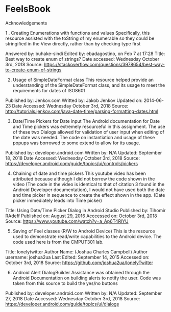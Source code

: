 # FeelsBook

Acknowledgements

1 . Creating Enumerations with functions and values
Specifically, this resource assisted with the toString of my enumerable
so they could be stringified in the View directly, rather than by checking type first

Answered by: buhake-sindi
Edited by: ebadagostino, on Feb 7 at 17:28
Title: Best way to create enum of strings?
Date accessed: Wednesday October 3rd, 2018
Source: https://stackoverflow.com/questions/3978654/best-way-to-create-enum-of-strings


2. Usage of SimpleDateFormat class
This resource helped provide an understanding of the SimpleDateFormat class, and its usage
to meet the requirements for dates of ISO8601

Published by: Jenkov.com
Writted by: Jakob Jenkov
Updated on: 2014-06-23
Date Accessed: Wednesday October 3rd, 2018
Source: http://tutorials.jenkov.com/java-date-time/parsing-formatting-dates.html

3. Date/Time Pickers for Date input
The Android documentation for Date and Time pickers was
extremely resourceful in this assignment. The use of these two
Dialogs allowed for validation of user input when editing of the date
was needed. The code on instantiation and usage of these popups
was borrowed to some extend to allow for its usage.

Published by: developer.android.com
Written by: N/A
Updated: September 18, 2018
Date Accessed: Wednesday October 3rd, 2018
Source: https://developer.android.com/guide/topics/ui/controls/pickers

4. Chaining of date and time pickers
This youtube video has been attributed because although I did not borrow the
code shown in the video (The code in the video is identical to that of citation 3
found in the Android Developer documentation), I would not have used both the
date and time picker in sequence to create the effect shown in the app.
(Date picker immediately leads into Time picker)

Title: Using Date/Time Picker Dialog in Android Studio
Published by: Tihomir RAdeff
Published on: August 29, 2016
Acccessed on: October 3rd, 2018
Source: https://www.youtube.com/watch?v=a_Ap6T4RlYU

5. Saving of Feel classes (R/W to Android Device)
This is the resource used to demonstrate read/write
capabilities to the Android device. The code used here is
from the CMPUT301 lab.

Title: lonelytwitter
Author Name:  (Joshua Charles Campbell)
Author username: joshua2ua
Last Edited: September 14, 2015
Accessed on: October 3rd, 2018
Source: https://github.com/joshua2ua/lonelyTwitter

6. Android Alert DialogBuilder
Assistance was obtained through the Android Documentation
on building alerts to notify the user. Code was taken from this source
to build the yes/no buttons

Published by: developer.android.com
Written by: N/A
Updated: September 27, 2018
Date Accessed: Wednesday October 3rd, 2018
Source: https://developer.android.com/guide/topics/ui/dialogs



